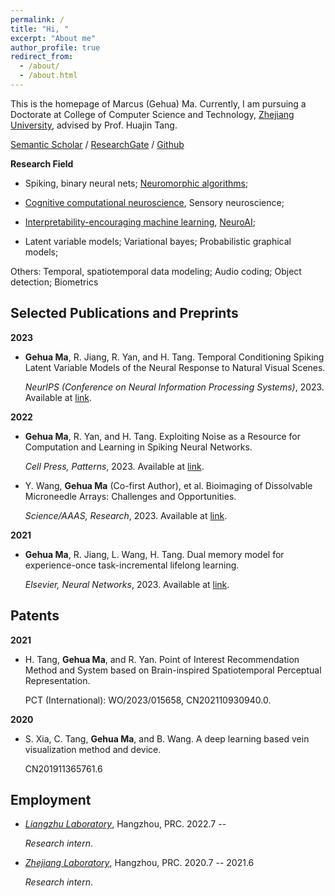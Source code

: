 ```yaml
---
permalink: /
title: "Hi, "
excerpt: "About me"
author_profile: true
redirect_from: 
  - /about/
  - /about.html
---
```


This is the homepage of Marcus (Gehua) Ma. Currently, I am pursuing a Doctorate at College of Computer Science and Technology, [Zhejiang University](https://www.zju.edu.cn/english/), advised by Prof. Huajin Tang.

[Semantic Scholar](https://www.semanticscholar.org/author/Gehua-(Marcus)-Ma/1387821486) / [ResearchGate](https://www.researchgate.net/profile/Gehua-Ma-2) / [Github](https://github.com/genema)

**Research Field**

- Spiking, binary neural nets; [Neuromorphic algorithms](https://www.intel.com/content/www/us/en/research/neuromorphic-computing.html); 

- [Cognitive computational neuroscience](https://doi.org/10.1038/s41593-018-0210-5), Sensory neuroscience;

- [Interpretability-encouraging machine learning](https://doi.org/10.1073/pnas.1900654116), [NeuroAI](https://doi.org/10.1038/s41467-023-37180-x);

- Latent variable models; Variational bayes; Probabilistic graphical models; 

Others: Temporal, spatiotemporal data modeling; Audio coding; Object detection; Biometrics


Selected Publications and Preprints 
-----

**2023**

+ **Gehua Ma**, R. Jiang, R. Yan, and H. Tang. Temporal Conditioning Spiking Latent Variable Models of the Neural Response to Natural Visual Scenes.

   *NeurIPS (Conference on Neural Information Processing Systems)*, 2023. Available at [link](https://www.researchgate.net/publication/374087011_Temporal_Conditioning_Spiking_Latent_Variable_Models_of_the_Neural_Response_to_Natural_Visual_Scenes).
   
**2022**

+ **Gehua Ma**, R. Yan, and H. Tang. Exploiting Noise as a Resource for Computation and Learning in Spiking Neural Networks.

   *Cell Press, Patterns*, 2023. Available at [link](https://www.cell.com/patterns/fulltext/S2666-3899(23)00200-3#%20).

+ Y. Wang, **Gehua Ma** (Co-first Author), et al. Bioimaging of Dissolvable Microneedle Arrays: Challenges and Opportunities.

   *Science/AAAS, Research*, 2023. Available at [link](http://dx.doi.org/10.34133/2022/9758491).

**2021**

+ **Gehua Ma**, R. Jiang, L. Wang, H. Tang. Dual memory model for experience-once task-incremental lifelong learning.

   *Elsevier, Neural Networks*, 2023. Available at [link](https://www.researchgate.net/publication/372391901_Dual_memory_model_for_experience-once_task-incremental_lifelong_learning).


Patents
-----

**2021**

+ H. Tang, **Gehua Ma**, and R. Yan. Point of Interest Recommendation Method and System based on Brain-inspired Spatiotemporal Perceptual Representation.

  PCT (International): WO/2023/015658, CN202110930940.0.

**2020**

+ S. Xia, C. Tang, **Gehua Ma**, and B. Wang. A deep learning based vein visualization method and device.

  CN201911365761.6

Employment
-----
+ [*Liangzhu Laboratory*](http://liangzhulab.zju.edu.cn), Hangzhou, PRC. 2022.7 -- 

   *Research intern*.

+ [*Zhejiang Laboratory*](https://www.zhejianglab.com/home), Hangzhou, PRC. 2020.7 -- 2021.6

   *Research intern*.
